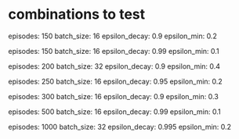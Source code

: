# combinations to test

episodes: 150
batch_size: 16
epsilon_decay: 0.9
epsilon_min: 0.2

episodes: 150
batch_size: 16
epsilon_decay: 0.99
epsilon_min: 0.1

episodes: 200
batch_size: 32
epsilon_decay: 0.9
epsilon_min: 0.4

episodes: 250
batch_size: 16
epsilon_decay: 0.95
epsilon_min: 0.2

episodes: 300
batch_size: 16
epsilon_decay: 0.9
epsilon_min: 0.3

episodes: 500
batch_size: 16
epsilon_decay: 0.99
epsilon_min:  0.1

episodes: 1000
batch_size: 32
epsilon_decay: 0.995
epsilon_min: 0.2
